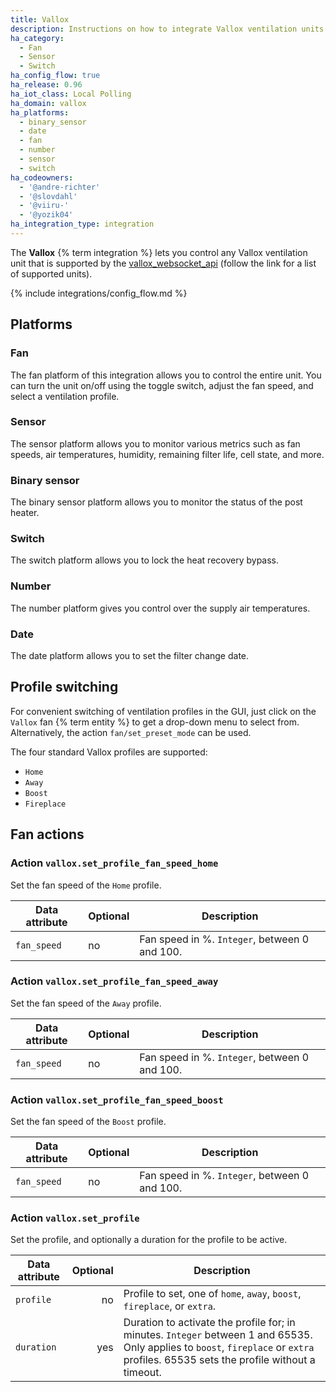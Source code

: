 ```yaml
---
title: Vallox
description: Instructions on how to integrate Vallox ventilation units into Home Assistant.
ha_category:
  - Fan
  - Sensor
  - Switch
ha_config_flow: true
ha_release: 0.96
ha_iot_class: Local Polling
ha_domain: vallox
ha_platforms:
  - binary_sensor
  - date
  - fan
  - number
  - sensor
  - switch
ha_codeowners:
  - '@andre-richter'
  - '@slovdahl'
  - '@viiru-'
  - '@yozik04'
ha_integration_type: integration
---
```


The **Vallox** {% term integration %} lets you control any Vallox ventilation unit that is supported by the [vallox_websocket_api](https://github.com/yozik04/vallox_websocket_api) (follow the link for a list of supported units).

{% include integrations/config_flow.md %}

## Platforms

### Fan

The fan platform of this integration allows you to control the entire unit. You can turn the unit on/off using the toggle switch, adjust the fan speed, and select a ventilation profile.

### Sensor

The sensor platform allows you to monitor various metrics such as fan speeds, air temperatures, humidity, remaining filter life, cell state, and more.

### Binary sensor

The binary sensor platform allows you to monitor the status of the post heater.

### Switch

The switch platform allows you to lock the heat recovery bypass.

### Number

The number platform gives you control over the supply air temperatures.

### Date

The date platform allows you to set the filter change date.


## Profile switching

For convenient switching of ventilation profiles in the GUI, just click on the `Vallox` fan {% term entity %} to get a drop-down menu to select from. Alternatively, the action `fan/set_preset_mode` can be used.

The four standard Vallox profiles are supported:

- `Home`
- `Away`
- `Boost`
- `Fireplace`

## Fan actions

### Action `vallox.set_profile_fan_speed_home`

Set the fan speed of the `Home` profile.

| Data attribute | Optional | Description                                     |
|------------------------|----------|-------------------------------------------------|
| `fan_speed`            |       no | Fan speed in %. `Integer`, between 0 and 100.   |

### Action `vallox.set_profile_fan_speed_away`

Set the fan speed of the `Away` profile.

| Data attribute | Optional | Description                                     |
|------------------------|----------|-------------------------------------------------|
| `fan_speed`            |       no | Fan speed in %. `Integer`, between 0 and 100.   |

### Action `vallox.set_profile_fan_speed_boost`

Set the fan speed of the `Boost` profile.

| Data attribute | Optional | Description                                     |
|------------------------|----------|-------------------------------------------------|
| `fan_speed`            |       no | Fan speed in %. `Integer`, between 0 and 100.   |

### Action `vallox.set_profile` 

Set the profile, and optionally a duration for the profile to be active.

| Data attribute | Optional | Description                                                                                                                                                                           |
|----------------|---------:|---------------------------------------------------------------------------------------------------------------------------------------------------------------------------------------|
| `profile`      |       no | Profile to set, one of `home`, `away`, `boost`, `fireplace`, or `extra`.                                                                                                              |
| `duration`     |      yes | Duration to activate the profile for; in minutes. `Integer` between 1 and 65535. Only applies to  `boost`, `fireplace` or `extra` profiles. 65535 sets the profile without a timeout. |
